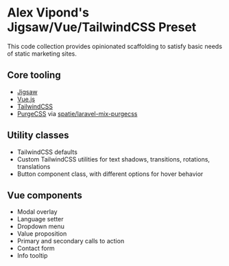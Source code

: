 # Alex Vipond's Jigsaw/Vue/TailwindCSS Preset

This code collection provides opinionated scaffolding to satisfy basic needs of static marketing sites.

## Core tooling
- [Jigsaw](https://jigsaw.tighten.co)
- [Vue.js](https://vuejs.org)
- [TailwindCSS](https://tailwindcss.com)
- [PurgeCSS](https://www.purgecss.com/) via [spatie/laravel-mix-purgecss](https://github.com/spatie/laravel-mix-purgecss)

## Utility classes
- TailwindCSS defaults
- Custom TailwindCSS utilities for text shadows, transitions, rotations, translations
- Button component class, with different options for hover behavior

## Vue components
- Modal overlay
- Language setter
- Dropdown menu
- Value proposition
- Primary and secondary calls to action
- Contact form
- Info tooltip
